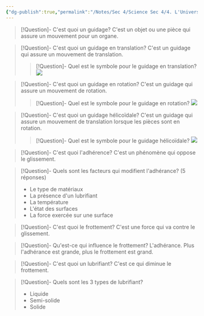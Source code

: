 ```yaml
---
{"dg-publish":true,"permalink":"/Notes/Sec 4/Science Sec 4/4. L'Univers Technologique/Chapitre 13：L'ingénierie mécanique/2. La fonction de guidage/"}
---
```



>[!Question]- C'est quoi un guidage?
>C'est un objet ou une pièce qui assure un mouvement pour un organe.

>[!Question]- C'est quoi un guidage en translation?
>C'est un guidage qui assure un mouvement de translation.
>>[!Question]- Quel est le symbole pour le guidage en translation?
>>![](https://i.imgur.com/comJEyI.png)

>[!Question]- C'est quoi un guidage en rotation?
>C'est un guidage qui assure un mouvement de rotation.
>>[!Question]- Quel est le symbole pour le guidage en rotation?
>>![](https://i.imgur.com/1QjGmKp.png)

>[!Question]- C'est quoi un guidage hélicoïdale?
>C'est un guidage qui assure un mouvement de translation lorsque les pièces sont en rotation.
>>[!Question]- Quel est le symbole pour le guidage hélicoïdale?
>>![](https://i.imgur.com/WnzG2cj.png)


>[!Question]- C'est quoi l'adhérence?
>C'est un phénomène qui oppose le glissement.

>[!Question]- Quels sont les facteurs qui modifient l'adhérance? (5 réponses)
>- Le type de matériaux
>- La présence d'un lubrifiant
>- La température
>- L'état des surfaces
>- La force exercée sur une surface

>[!Question]- C'est quoi le frottement?
>C'est une force qui va contre le glissement.

>[!Question]- Qu'est-ce qui influence le frottement?
>L'adhérance. Plus l'adhérance est grande, plus le frottement est grand.

>[!Question]- C'est quoi un lubrifiant?
>C'est ce qui diminue le frottement.

>[!Question]- Quels sont les 3 types de lubrifiant?
>- Liquide
>- Semi-solide
>- Solide

